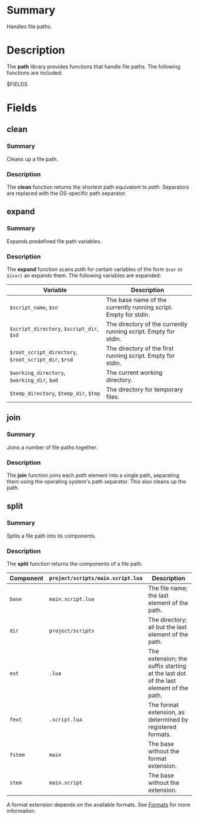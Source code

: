 # Summary
Handles file paths.

# Description
The **path** library provides functions that handle file paths. The following
functions are included:

$FIELDS

# Fields
## clean
### Summary
Cleans up a file path.

### Description
The **clean** function returns the shortest path equivalent to *path*.
Separators are replaced with the OS-specific path separator.

## expand
### Summary
Expands predefined file path variables.

### Description
The **expand** function scans *path* for certain variables of the form `$var` or
`${var}` an expands them. The following variables are expanded:

Variable                                             | Description
-----------------------------------------------------|------------
`$script_name`, `$sn`                                | The base name of the currently running script. Empty for stdin.
`$script_directory`, `$script_dir`, `$sd`            | The directory of the currently running script. Empty for stdin.
`$root_script_directory`, `$root_script_dir`, `$rsd` | The directory of the first running script. Empty for stdin.
`$working_directory`, `$working_dir`, `$wd`          | The current working directory.
`$temp_directory`, `$temp_dir`, `$tmp`               | The directory for temporary files.

## join
### Summary
Joins a number of file paths together.

### Description
The **join** function joins each *path* element into a single path, separating
them using the operating system's path separator. This also cleans up the path.

## split
### Summary
Splits a file path into its components.

### Description
The **split** function returns the components of a file path.

Component | `project/scripts/main.script.lua` | Description
----------|-----------------------------------|------------
`base`    | `main.script.lua`                 | The file name; the last element of the path.
`dir`     | `project/scripts`                 | The directory; all but the last element of the path.
`ext`     | `.lua`                            | The extension; the suffix starting at the last dot of the last element of the path.
`fext`    | `.script.lua`                     | The format extension, as determined by registered formats.
`fstem`   | `main`                            | The base without the format extension.
`stem`    | `main.script`                     | The base without the extension.

A format extension depends on the available formats. See [Formats](formats.md)
for more information.
